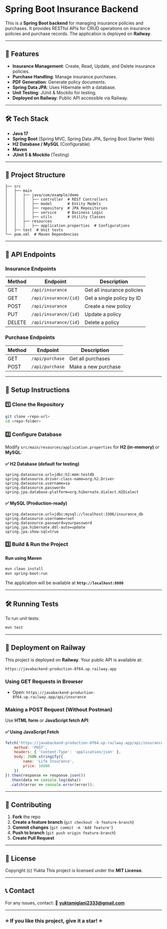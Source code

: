 # Spring Boot Insurance Backend

This is a **Spring Boot backend** for managing insurance policies and purchases. It provides RESTful APIs for CRUD operations on insurance policies and purchase records. The application is deployed on **Railway**.

---

## 🚀 Features
- **Insurance Management**: Create, Read, Update, and Delete insurance policies.
- **Purchase Handling**: Manage insurance purchases.
- **PDF Generation**: Generate policy documents.
- **Spring Data JPA**: Uses Hibernate with a database.
- **Unit Testing**: JUnit & Mockito for testing.
- **Deployed on Railway**: Public API accessible via Railway.

---

## 🛠️ Tech Stack
- **Java 17**
- **Spring Boot** (Spring MVC, Spring Data JPA, Spring Boot Starter Web)
- **H2 Database / MySQL** (Configurable)
- **Maven**
- **JUnit 5 & Mockito** (Testing)

---

## 📂 Project Structure
```
├── src
│   ├── main
│   │   ├── java/com/example/demo
│   │   │   ├── controller  # REST Controllers
│   │   │   ├── model       # Entity Models
│   │   │   ├── repository  # JPA Repositories
│   │   │   ├── service     # Business Logic
│   │   │   ├── utils       # Utility Classes
│   │   ├── resources
│   │   │   ├── application.properties  # Configurations
│   ├── test  # Unit tests
└── pom.xml  # Maven Dependencies
```

---

## 📌 API Endpoints
### **Insurance Endpoints**
| Method | Endpoint | Description |
|--------|---------|-------------|
| GET | `/api/insurance` | Get all insurance policies |
| GET | `/api/insurance/{id}` | Get a single policy by ID |
| POST | `/api/insurance` | Create a new policy |
| PUT | `/api/insurance/{id}` | Update a policy |
| DELETE | `/api/insurance/{id}` | Delete a policy |

### **Purchase Endpoints**
| Method | Endpoint | Description |
|--------|---------|-------------|
| GET | `/api/purchase` | Get all purchases |
| POST | `/api/purchase` | Make a new purchase |

---

## 🎯 Setup Instructions
### **1️⃣ Clone the Repository**
```sh
git clone <repo-url>
cd <repo-folder>
```

### **2️⃣ Configure Database**
Modify `src/main/resources/application.properties` for **H2 (in-memory)** or **MySQL**:

#### ✅ **H2 Database (default for testing)**
```properties
spring.datasource.url=jdbc:h2:mem:testdb
spring.datasource.driver-class-name=org.h2.Driver
spring.datasource.username=sa
spring.datasource.password=
spring.jpa.database-platform=org.hibernate.dialect.H2Dialect
```

#### ✅ **MySQL (Production-ready)**
```properties
spring.datasource.url=jdbc:mysql://localhost:3306/insurance_db
spring.datasource.username=root
spring.datasource.password=yourpassword
spring.jpa.hibernate.ddl-auto=update
spring.jpa.show-sql=true
```

### **3️⃣ Build & Run the Project**
#### Run using Maven
```sh
mvn clean install
mvn spring-boot:run
```
The application will be available at **`http://localhost:8080`**

---

## 🛠️ Running Tests
To run unit tests:
```sh
mvn test
```
---

## 🚀 Deployment on Railway
This project is deployed on **Railway**. Your public API is available at:
```
https://javabackend-production-8f64.up.railway.app
```

### **Using GET Requests in Browser**
- Open: `https://javabackend-production-8f64.up.railway.app/api/insurance`

### **Making a POST Request (Without Postman)**
Use **HTML form** or **JavaScript fetch API**:

#### ✅ **Using JavaScript Fetch**
```js
fetch('https://javabackend-production-8f64.up.railway.app/api/insurance', {
    method: 'POST',
    headers: { 'Content-Type': 'application/json' },
    body: JSON.stringify({
        name: 'Life Insurance',
        price: 10000
    })
}).then(response => response.json())
  .then(data => console.log(data))
  .catch(error => console.error(error));
```

---

## 🤝 Contributing
1. **Fork** the repo
2. **Create a feature branch** (`git checkout -b feature-branch`)
3. **Commit changes** (`git commit -m 'Add feature'`)
4. **Push to branch** (`git push origin feature-branch`)
5. **Create Pull Request**

---

## 📝 License
Copyright (c) Yukta
This project is licensed under the **MIT License**.

---

## 📞 Contact
For any issues, contact:
📧 **yuktamiglani2333@gmail.com**

---

### ⭐ If you like this project, give it a star! ⭐

